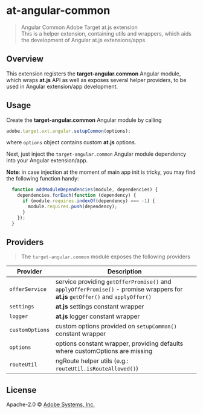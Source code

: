 # at-angular-common
> Angular Common Adobe Target at.js extension  
> This is a helper extension, containing utils and wrappers, which aids the development of Angular at.js extensions/apps

## Overview

This extension registers the **target-angular.common** Angular module, which wraps **at.js** API as well as exposes several helper providers, to be used in Angular extension/app development.

## Usage

Create the **target-angular.common** Angular module by calling

```javascript
adobe.target.ext.angular.setupCommon(options);
```

where `options` object contains custom **at.js** options.  

Next, just inject the `target-angular.common` Angular module dependency into your Angular extension/app.  
  
**Note**: in case injection at the moment of main app init is tricky, you may find the following function handy:

```javascript
  function addModuleDependencies(module, dependencies) {
    dependencies.forEach(function (dependency) {
      if (module.requires.indexOf(dependency) === -1) {
        module.requires.push(dependency);
      }
    });
  }
```

## Providers

> The `target-angular.common` module exposes the following providers

Provider  | Description
--------- | -----------
`offerService` | service providing `getOfferPromise()` and `applyOfferPromise()` - promise wrappers for **at.js** `getOffer()` and `applyOffer()`
`settings` | **at.js** settings constant wrapper
`logger` | **at.js** logger constant wrapper
`customOptions` | custom options provided on `setupCommon()` constant wrapper
`options` |  options constant wrapper, providing defaults where customOptions are missing
`routeUtil` | ngRoute helper utils (e.g.: `routeUtil.isRouteAllowed()`)

## License

Apache-2.0 © [Adobe Systems, Inc.](http://www.adobe.com)
